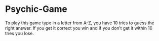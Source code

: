# Psychic-Game

To play this game type in a letter from A-Z, you have 10 tries to guess the right answer. If you get it correct you win and if you don't get it within 10 tries you lose. 